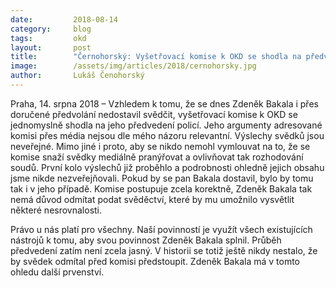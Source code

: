 ```yaml
---
date:         2018-08-14
category:     blog
tags:         okd
layout:       post
title:        "Černohorský: Vyšetřovací komise k OKD se shodla na předvedení Zdeňka Bakaly policií"
image:        /assets/img/articles/2018/cernohorsky.jpg
author:       Lukáš Čenohorský
---
```


Praha, 14. srpna 2018 – Vzhledem k tomu, že se dnes Zdeněk Bakala i přes doručené předvolání nedostavil svědčit, vyšetřovací komise k OKD se jednomyslně shodla na jeho předvedení policí. Jeho argumenty adresované komisi přes média nejsou dle mého názoru relevantní. Výslechy svědků jsou neveřejné. Mimo jiné i proto, aby se nikdo nemohl vymlouvat na to, že se komise snaží svědky mediálně pranýřovat a ovlivňovat tak rozhodování soudů. První kolo výslechů již proběhlo a podrobnosti ohledně jejich obsahu jsme nikde nezveřejňovali. Pokud by se pan Bakala dostavil, bylo by tomu tak i v jeho případě. Komise postupuje zcela korektně, Zdeněk Bakala tak nemá důvod odmítat podat svěděctví, které by mu umožnilo vysvětlit některé nesrovnalosti.

Právo u nás platí pro všechny. Naší povinností je využít všech existujících nástrojů k tomu, aby svou povinnost Zdeněk Bakala splnil. Průběh předvedení zatím není zcela jasný. V historii se totiž ještě nikdy nestalo, že by svědek odmítal před komisi předstoupit. Zdeněk Bakala má v tomto ohledu další prvenství.
